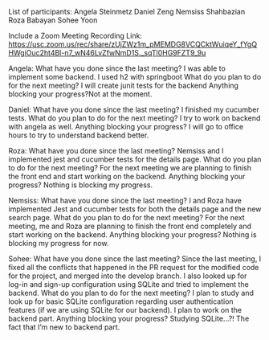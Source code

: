List of participants:
Angela Steinmetz
Daniel Zeng
Nemsiss Shahbazian
Roza Babayan
Sohee Yoon

Include a Zoom Meeting Recording Link: https://usc.zoom.us/rec/share/zUjZWz1m_pMEMDG8VCQCktWuiqeY_fYgQHWgiOuc2ht4Bl-n7_wN46LvZfwNmD1S._sqTl0HG9FZT9_9u

Angela:
What have you done since the last meeting? I was able to implement some backend. I used h2 with springboot
What do you plan to do for the next meeting? I will create junit tests for the backend
Anything blocking your progress?Not at the moment.

Daniel:
What have you done since the last meeting? I finished my cucumber tests. 
What do you plan to do for the next meeting? I  try to work on backend with angela as well. 
Anything blocking your progress? I will go to office hours to try to understand backend better.

Roza:
What have you done since the last meeting? Nemsiss and I implemented  jest and cucumber tests for the details page.
What do you plan to do for the next meeting? For the next meeting we are planning to finish the front end and start working on the backend.
Anything blocking your progress?  Nothing is blocking my progress.

Nemsiss:
What have you done since the last meeting? I and Roza have implemented Jest and cucumber tests for both the details page and the new search page.
What do you plan to do for the next meeting? For the next meeting, me and Roza are planning to finish the front end completely and start working on the backend.
Anything blocking your progress? Nothing is blocking my progress for now.

Sohee:
What have you done since the last meeting? Since the last meeting, I fixed all the conflicts that happened in the PR request for the modified code for the project, and merged into the develop branch. I also looked up for log-in and sign-up configuration using SQLite and tried to implement the backend. 
What do you plan to do for the next meeting? I plan to study and look up for basic SQLite configuration regarding user authentication features (if we are using SQLite for our backend). I plan to work on the backend part. 
Anything blocking your progress? Studying SQLite…?! The fact that I’m new to backend part. 

